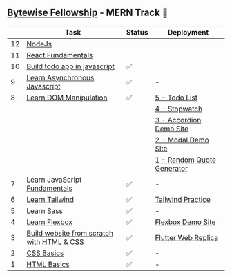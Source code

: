 ## [Bytewise Fellowship](https://www.linkedin.com/company/bytewiseltd/) - MERN Track 🚀

|     | Task                                                                                      | Status | Deployment                                                                             |
| --- | ----------------------------------------------------------------------------------------- | ------ | -------------------------------------------------------------------------------------- |
| 12  | [NodeJs](https://youtu.be/f2EqECiTBL8)                                                    |        |                                                                                        |
| 11  | [React Fundamentals](https://youtu.be/w7ejDZ8SWv8)                                        |        |                                                                                        |
| 10  | [Build todo app in javascript](https://youtu.be/y71CdVq5SvI)                              | ✅     |                                                                                        |
| 9   | [Learn Asynchronous Javascript](https://youtu.be/ZYb_ZU8LNxs)                             | ✅     | -                                                                                      |
| 8   | [Learn DOM Manipulation](https://www.youtube.com/watch?v=5fb2aPlgoys)                     | ✅     | [5 - Todo List](https://todolist-dom-bytewise.netlify.app/)                            |
|     |                                                                                           |        | [4 - Stopwatch](https://stopwatch-dom-bytewise.netlify.app/)                           |
|     |                                                                                           |        | [3 - Accordion Demo Site](https://accordion-dom-bytewise.netlify.app/)                 |
|     |                                                                                           |        | [2 - Modal Demo Site](https://model-dom-bytewise-fellowship.vercel.app/)               |
|     |                                                                                           |        | [1 - Random Quote Generator](https://random-quote-generator-dom-bytewise.netlify.app/) |
| 7   | [Learn JavaScript Fundamentals](https://youtu.be/XIOLqoPHCJ4)                             | ✅     | -                                                                                      |
| 6   | [Learn Tailwind](https://www.youtube.com/watch?v=dFgzHOX84xQ)                             | ✅     | [Tailwind Practice](https://tailwind-bytewise.netlify.app/)                            |
| 5   | [Learn Sass](https://www.youtube.com/watch?v=_a5j7KoflTs)                                 | ✅     | -                                                                                      |
| 4   | [Learn Flexbox](https://www.youtube.com/watch?v=3YW65K6LcIA)                              | ✅     | [Flexbox Demo Site](https://flexbox-bytewise.vercel.app/)                              |
| 3   | [Build website from scratch with HTML & CSS](https://www.youtube.com/watch?v=lvYnfMOUOJY) | ✅     | [Flutter Web Replica](https://flutter-dev-bytewise.vercel.app/)                        |
| 2   | [CSS Basics](https://youtu.be/yfoY53QXEnI)                                                | ✅     | -                                                                                      |
| 1   | [HTML Basics](https://youtu.be/UB1O30fR-EE)                                               | ✅     | -                                                                                      |
